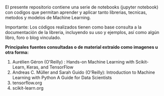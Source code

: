 El presente repositorio contiene una serie de notebooks (jupyter notebook) con codigos que permitan aprender y aplicar tanto librerias,
tecnicas, metodos y modelos de Machine Learning.

Importante: Los códigos realizados tienen como base consulta a la documentación de la libreria, incluyendo su uso y ejemplos, así como
algún libro, foro o blog vinculado. 

<b>Principales fuentes consultadas o de material extraido como imagenes u otra forma:</b>
1) Aurélien Géron (O'Reilly) : Hands-on Machine Learning with Scikit-Learn, Keras, and TensorFlow
2) Andreas C. Müller and Sarah Guido (O'Reilly): Introduction to Machine Learning with Python A Guide for Data Scientists
3) tensorflow.org
4) scikit-learn.org
